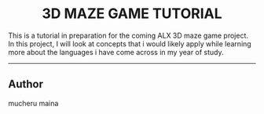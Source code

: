 <h1><center>3D MAZE GAME TUTORIAL</center></h1>
<p>This is a tutorial in preparation for the coming ALX 3D maze game project.
In this project, I will look at concepts that i would likely apply while learning
more about the languages i have come across in my year of study.
</p>

<hr/>
<h2>Author</h2>
<p>mucheru maina <petermucheru420@gmail.com></p>